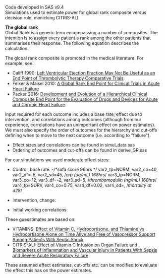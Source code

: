 Code developed in SAS v9.4 <br>
Simulations used to estimate power for global rank composite versus decision rule, mimicking CITRIS-ALI.

**The global rank** <br>
Global Rank is a generic term encompassing a number of composites. The intention is to assign every patient a rank among the other patients that summarises their response.
The following equation describes the calculation.



The global rank composite is promoted in the medical literature. For example, see:<br>
- Califf 1990:  [Left Ventricular Ejection Fraction May Not Be Useful as an End Point of Thrombolytic Therapy Comparative Trials](https://pubmed.ncbi.nlm.nih.gov/2225381/) <br>
- Felker & Maisel 2010: [A Global Rank End Point for Clinical Trials in Acute Heart Failure](https://www.ahajournals.org/doi/full/10.1161/circheartfailure.109.926030) <br>
- Packer 2016: [Development and Evolution of a Hierarchical Clinical Composite End Point for the Evaluation of Drugs and Devices for Acute and Chronic Heart Failure](https://www.ahajournals.org/doi/10.1161/circulationaha.116.023538)

Input required for each outcome includes a base rate, effect due to intervention, and correlations among outcomes (although from our experience, correlations have an unimportant effect on power estimates).
We must also specify the order of outcomes for the hierarchy and cut-offs defining when to move to the next outcome (i.e. according to "failure").

- Effect sizes and correlations can be found in simul_data.sas
- Ordering of outcomes and cut-offs can be found in derive_GR.sas

For our simulations we used moderate effect sizes:
- Control, base rate: 
    -/*sofa score 96hrs */ 
             var2_tp=NORM, var2_co=40, var2_df=-5, var2_sd=45, /*crp (ug/mL) 168hrs*/
             var3_tp=NORM, var3_co=12, var3_df=-2, var3_sd=5, /*thrombomodulin (ng/mL) 168hrs*/
             var4_tp=SURV, var4_co=0.75, var4_df=0.02, var4_sd=, /*mortality at d28*/
 
- Intervention, change:
- Initial working correlations: 

These guesstimates are based on:
- VITAMINS: [Effect of Vitamin C, Hydrocortisone, and Thiamine vs Hydrocortisone Alone on Time Alive and Free of Vasopressor Support Among Patients With Septic Shock](https://jamanetwork.com/journals/jama/fullarticle/2759414) <br>
- CITRIS-ALI: [Effect of Vitamin C Infusion on Organ Failure and Biomarkers of Inflammation and Vascular Injury in Patients With Sepsis and Severe Acute Respiratory Failure](https://pubmed.ncbi.nlm.nih.gov/31573637/)

These assumed effect estimates, cut-offs etc. can be modified to evaluate the effect this has on the power estimates.























